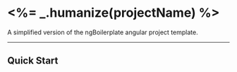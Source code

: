 # <%= _.humanize(projectName) %>

A simplified version of the ngBoilerplate angular project template.

***

## Quick Start
